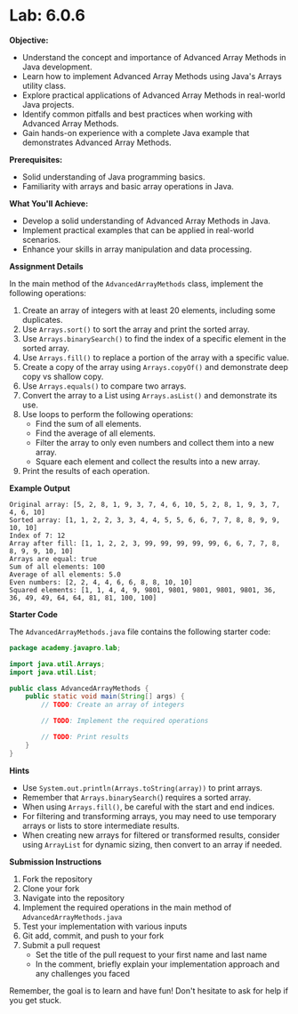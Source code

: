 # Lab: 6.0.6

**Objective:**

- Understand the concept and importance of Advanced Array Methods in Java development.
- Learn how to implement Advanced Array Methods using Java's Arrays utility class.
- Explore practical applications of Advanced Array Methods in real-world Java projects.
- Identify common pitfalls and best practices when working with Advanced Array Methods.
- Gain hands-on experience with a complete Java example that demonstrates Advanced Array Methods.

**Prerequisites:**

- Solid understanding of Java programming basics.
- Familiarity with arrays and basic array operations in Java.

**What You'll Achieve:**

- Develop a solid understanding of Advanced Array Methods in Java.
- Implement practical examples that can be applied in real-world scenarios.
- Enhance your skills in array manipulation and data processing.

**Assignment Details**

In the main method of the `AdvancedArrayMethods` class, implement the following operations:

1. Create an array of integers with at least 20 elements, including some duplicates. 
2. Use `Arrays.sort()` to sort the array and print the sorted array. 
3. Use `Arrays.binarySearch()` to find the index of a specific element in the sorted array. 
4. Use `Arrays.fill()` to replace a portion of the array with a specific value. 
5. Create a copy of the array using `Arrays.copyOf()` and demonstrate deep copy vs shallow copy. 
6. Use `Arrays.equals()` to compare two arrays. 
7. Convert the array to a List using `Arrays.asList()` and demonstrate its use. 
8. Use loops to perform the following operations:
   - Find the sum of all elements.
   - Find the average of all elements.
   - Filter the array to only even numbers and collect them into a new array.
   - Square each element and collect the results into a new array.
9. Print the results of each operation.

**Example Output**

```
Original array: [5, 2, 8, 1, 9, 3, 7, 4, 6, 10, 5, 2, 8, 1, 9, 3, 7, 4, 6, 10]
Sorted array: [1, 1, 2, 2, 3, 3, 4, 4, 5, 5, 6, 6, 7, 7, 8, 8, 9, 9, 10, 10]
Index of 7: 12
Array after fill: [1, 1, 2, 2, 3, 99, 99, 99, 99, 99, 6, 6, 7, 7, 8, 8, 9, 9, 10, 10]
Arrays are equal: true
Sum of all elements: 100
Average of all elements: 5.0
Even numbers: [2, 2, 4, 4, 6, 6, 8, 8, 10, 10]
Squared elements: [1, 1, 4, 4, 9, 9801, 9801, 9801, 9801, 9801, 36, 36, 49, 49, 64, 64, 81, 81, 100, 100]
```

**Starter Code**

The `AdvancedArrayMethods.java` file contains the following starter code:

```java
package academy.javapro.lab;

import java.util.Arrays;
import java.util.List;

public class AdvancedArrayMethods {
    public static void main(String[] args) {
        // TODO: Create an array of integers

        // TODO: Implement the required operations

        // TODO: Print results
    }
}

```

**Hints**

- Use `System.out.println(Arrays.toString(array))` to print arrays.
- Remember that `Arrays.binarySearch(`) requires a sorted array.
- When using `Arrays.fill()`, be careful with the start and end indices.
- For filtering and transforming arrays, you may need to use temporary arrays or lists to store intermediate results.
- When creating new arrays for filtered or transformed results, consider using `ArrayList` for dynamic sizing, then convert to an array if needed.

**Submission Instructions**

1. Fork the repository
2. Clone your fork
3. Navigate into the repository
4. Implement the required operations in the main method of `AdvancedArrayMethods.java`
5. Test your implementation with various inputs
6. Git add, commit, and push to your fork
7. Submit a pull request
    - Set the title of the pull request to your first name and last name
    - In the comment, briefly explain your implementation approach and any challenges you faced

Remember, the goal is to learn and have fun! Don't hesitate to ask for help if you get stuck.